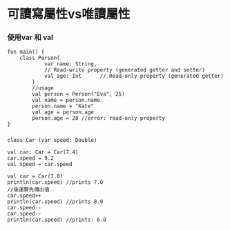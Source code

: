 # 可讀寫屬性vs唯讀屬性
### 使用var 和 val
	fun main() {
	    class Person(
	            var name: String,
	            // Read-write property (generated getter and setter)
	            val age: Int      // Read-only property (generated getter)
	        )
	        //usage
	        val person = Person("Eva", 25)
	        val name = person.name
	        person.name = "Kate"
	        val age = person.age
	        person.age = 28 //error: read-only property
	}

### 
	class Car (var speed: Double)
	
	val car: Car = Car(7.4) 
	car.speed = 9.2
	val speed = car.speed
	
	val car = Car(7.0)
	println(car.speed) //prints 7.0 
	//後運算先傳出值
	car.speed++ 
	println(car.speed) //prints 8.0 
	car.speed--
	car.speed--
	println(car.speed) //prints: 6.0
